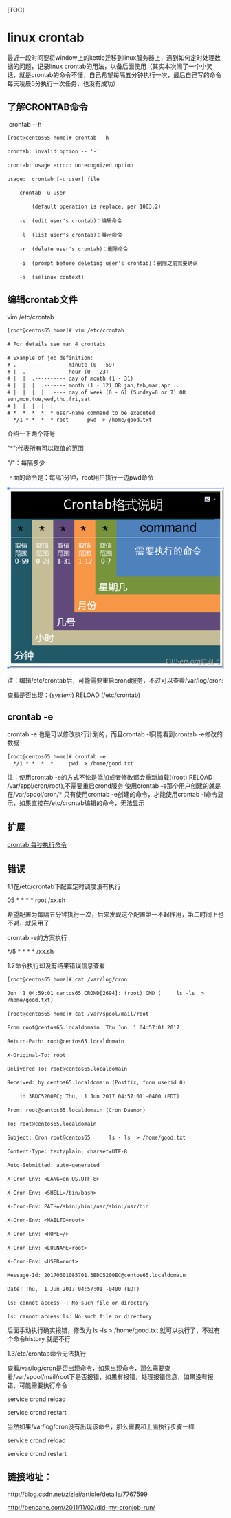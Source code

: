 [TOC]

# linux  crontab

​	最近一段时间要将window上的kettle迁移到linux服务器上，遇到如何定时处理数据的问题，记录linux crontab的用法，以备后面使用（其实本次闹了一个小笑话，就是crontab的命令不懂，自己希望每隔五分钟执行一次，最后自己写的命令每天凌晨5分执行一次任务，也没有成功） 



## 了解CRONTAB命令 

​	crontab --h

```
[root@centos65 home]# crontab --h

crontab: invalid option -- '-'

crontab: usage error: unrecognized option

usage:	crontab [-u user] file

	crontab -u user

		(default operation is replace, per 1003.2)

	-e	(edit user's crontab)：编辑命令

	-l	(list user's crontab)：展示命令

	-r	(delete user's crontab)：删除命令

	-i	(prompt before deleting user's crontab)：删除之前需要确认

	-s	(selinux context)

```



## 编辑crontab文件

vim /etc/crontab 

```
[root@centos65 home]# vim /etc/crontab

# For details see man 4 crontabs

# Example of job definition:
# .---------------- minute (0 - 59)
# |  .------------- hour (0 - 23)
# |  |  .---------- day of month (1 - 31)
# |  |  |  .------- month (1 - 12) OR jan,feb,mar,apr ...
# |  |  |  |  .---- day of week (0 - 6) (Sunday=0 or 7) OR sun,mon,tue,wed,thu,fri,sat
# |  |  |  |  |
# *  *  *  *  * user-name command to be executed
  */1 * *  *  * root      pwd  > /home/good.txt
```

介绍一下两个符号

"*":代表所有可以取值的范围

"/"：每隔多少

上面的命令是：每隔1分钟，root用户执行一边pwd命令

![_](../img_src/0-20180726-5-linux.png)

注：编辑/etc/crontab后，可能需要重启crond服务，不过可以查看/var/log/cron:

查看是否出现：(*system*) RELOAD (/etc/crontab)



## crontab -e

crontab -e 也是可以修改执行计划的，而且crontab -l只能看到crontab -e修改的数据

```
[root@centos65 home]# crontab -e
  */1 * *  *  *     pwd  > /home/good.txt
```

注：使用crontab -e的方式不论是添加或者修改都会重新加载((root) RELOAD /var/sppl/cron/root),不需要重启crond服务
    使用crontab -e那个用户创建的就是在/var/spool/cron/*
    只有使用crontab -e创建的命令，才能使用crontab -l命令显示，如果直接在/etc/crontab编辑的命令，无法显示



## 扩展

[crontab 每秒执行命令](../20180811/linux_crontab_每秒钟执行.md)





## 错误

1.1在/etc/crontab下配置定时调度没有执行

05 * * * * root /xx.sh

希望配置为每隔五分钟执行一次，后来发现这个配置第一不起作用，第二时间上也不对，就采用了

crontab -e的方案执行

*/5 * * * * /xx.sh

1.2命令执行却没有结果错误信息查看

```
[root@centos65 home]# cat /var/log/cron

Jun  1 04:59:01 centos65 CROND[2694]: (root) CMD (     ls -ls  > /home/good.txt)

[root@centos65 home]# cat /var/spool/mail/root 

From root@centos65.localdomain  Thu Jun  1 04:57:01 2017

Return-Path: root@centos65.localdomain

X-Original-To: root

Delivered-To: root@centos65.localdomain

Received: by centos65.localdomain (Postfix, from userid 0)

	id 3BDC5200EC; Thu,  1 Jun 2017 04:57:01 -0400 (EDT)

From: root@centos65.localdomain (Cron Daemon)

To: root@centos65.localdomain

Subject: Cron root@centos65      ls - ls  > /home/good.txt

Content-Type: text/plain; charset=UTF-8

Auto-Submitted: auto-generated

X-Cron-Env: <LANG=en_US.UTF-8>

X-Cron-Env: <SHELL=/bin/bash>

X-Cron-Env: PATH=/sbin:/bin:/usr/sbin:/usr/bin

X-Cron-Env: <MAILTO=root>

X-Cron-Env: <HOME=/>

X-Cron-Env: <LOGNAME=root>

X-Cron-Env: <USER=root>

Message-Id: 20170601085701.3BDC5200EC@centos65.localdomain

Date: Thu,  1 Jun 2017 04:57:01 -0400 (EDT)

ls: cannot access -: No such file or directory

ls: cannot access ls: No such file or directory

```

后面手动执行确实报错，修改为 ls -ls > /home/good.txt 就可以执行了，不过有个命令history 就是不行



1.3/etc/crontab命令无法执行

查看/var/log/cron是否出现命令，如果出现命令，那么需要查看/var/spool/mail/root下是否报错，如果有报错，处理报错信息，如果没有报错，可能需要执行命令

service crond reload

service crond restart

当然如果/var/log/cron没有出现该命令，那么需要和上面执行步骤一样

service crond reload

service crond restart

## 链接地址：

<http://blog.csdn.net/zlzlei/article/details/7767599>

http://bencane.com/2011/11/02/did-my-cronjob-run/

